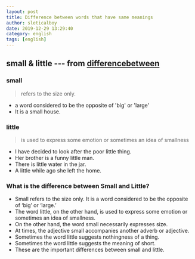 ```yaml
---
layout: post
title: Difference between words that have same meanings
author: sleticalboy
date: 2019-12-29 13:29:40
category: english
tags: [english]
---
```


## small & little --- from [differencebetween](https://www.differencebetween.com/)
### small
> refers to the size only.
- a word considered to be the opposite of 'big' or 'large'
- It is a small house.

### little	
> is used to express some emotion or sometimes an idea of smallness
- I have decided to look after the poor little thing.
- Her brother is a funny little man.
- There is little water in the jar.
- A little while ago she left the home.

### What is the difference between Small and Little?
- Small refers to the size only. It is a word considered to be the opposite of ‘big’ or ‘large.’
- The word little, on the other hand, is used to express some emotion or sometimes an idea of smallness.
- On the other hand, the word small necessarily expresses size.
- At times, the adjective small accompanies another adverb or adjective.
- Sometimes the word little suggests nothingness of a thing.
- Sometimes the word little suggests the meaning of short.
- These are the important differences between small and little.
